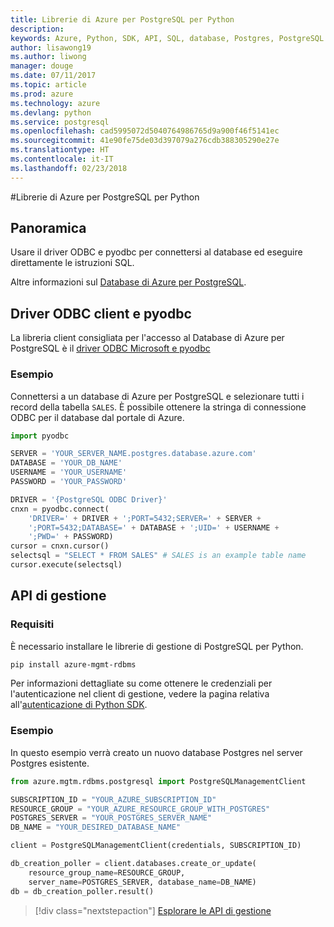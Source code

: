 ```yaml
---
title: Librerie di Azure per PostgreSQL per Python
description: 
keywords: Azure, Python, SDK, API, SQL, database, Postgres, PostgreSQL
author: lisawong19
ms.author: liwong
manager: douge
ms.date: 07/11/2017
ms.topic: article
ms.prod: azure
ms.technology: azure
ms.devlang: python
ms.service: postgresql
ms.openlocfilehash: cad5995072d5040764986765d9a900f46f5141ec
ms.sourcegitcommit: 41e90fe75de03d397079a276cdb388305290e27e
ms.translationtype: HT
ms.contentlocale: it-IT
ms.lasthandoff: 02/23/2018
---
```

#<a name="azure-postgresql-libraries-for-python"></a>Librerie di Azure per PostgreSQL per Python

## <a name="overview"></a>Panoramica
Usare il driver ODBC e pyodbc per connettersi al database ed eseguire direttamente le istruzioni SQL.

Altre informazioni sul [Database di Azure per PostgreSQL](https://docs.microsoft.com/azure/postgresql/).

## <a name="client-odbc-driver-and-pyodbc"></a>Driver ODBC client e pyodbc
La libreria client consigliata per l'accesso al Database di Azure per PostgreSQL è il [driver ODBC Microsoft e pyodbc](https://docs.microsoft.com/azure/sql-database/sql-database-connect-query-python#install-the-python-and-database-communication-libraries)

### <a name="example"></a>Esempio 

Connettersi a un database di Azure per PostgreSQL e selezionare tutti i record della tabella `SALES`. È possibile ottenere la stringa di connessione ODBC per il database dal portale di Azure.

```python
import pyodbc

SERVER = 'YOUR_SERVER_NAME.postgres.database.azure.com'
DATABASE = 'YOUR_DB_NAME'
USERNAME = 'YOUR_USERNAME'
PASSWORD = 'YOUR_PASSWORD'

DRIVER = '{PostgreSQL ODBC Driver}'
cnxn = pyodbc.connect(
    'DRIVER=' + DRIVER + ';PORT=5432;SERVER=' + SERVER +
    ';PORT=5432;DATABASE=' + DATABASE + ';UID=' + USERNAME +
    ';PWD=' + PASSWORD)
cursor = cnxn.cursor()
selectsql = "SELECT * FROM SALES" # SALES is an example table name
cursor.execute(selectsql)
```

## <a name="management-api"></a>API di gestione
### <a name="requirements"></a>Requisiti
È necessario installare le librerie di gestione di PostgreSQL per Python.
```bash
pip install azure-mgmt-rdbms
```

Per informazioni dettagliate su come ottenere le credenziali per l'autenticazione nel client di gestione, vedere la pagina relativa all'[autenticazione di Python SDK](https://docs.microsoft.com/python/azure/python-sdk-azure-authenticate).

### <a name="example"></a>Esempio
In questo esempio verrà creato un nuovo database Postgres nel server Postgres esistente.
```python
from azure.mgtm.rdbms.postgresql import PostgreSQLManagementClient

SUBSCRIPTION_ID = "YOUR_AZURE_SUBSCRIPTION_ID"
RESOURCE_GROUP = "YOUR_AZURE_RESOURCE_GROUP_WITH_POSTGRES"
POSTGRES_SERVER = "YOUR_POSTGRES_SERVER_NAME"
DB_NAME = "YOUR_DESIRED_DATABASE_NAME"

client = PostgreSQLManagementClient(credentials, SUBSCRIPTION_ID)

db_creation_poller = client.databases.create_or_update(
    resource_group_name=RESOURCE_GROUP,
    server_name=POSTGRES_SERVER, database_name=DB_NAME)
db = db_creation_poller.result()
```

> [!div class="nextstepaction"]
> [Esplorare le API di gestione](/python/api/overview/azure/postgresql/management)

